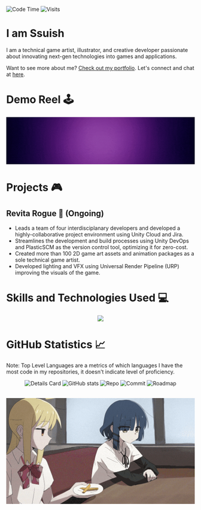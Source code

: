 
<div class="header">
 
 ![Code Time](http://img.shields.io/badge/Code%20Time-61%20hrs%2058%20mins-blue)
 ![Visits](http://img.shields.io/badge/Profile%20Views-5-blue)
 <!-- [![My Holopin badges](https://holopin.me/ssuish)](https://holopin.io/@ssuish) -->
 <h1>I am Ssuish</h1>
 <p class="aboutme">
  I am a technical game artist, illustrator, and creative developer passionate about innovating next-gen technologies into games and applications. 
 </p>
 <p class="contacts">
  Want to see more about me? <a href="" target="_blank">Check out my portfolio</a>. Let's connect and chat at <a href="" targer="_blank">here</a>.
 </p>  
</div>

<div class="showcase">
 <h1>Demo Reel 🕹️</h1>
 <img src="assets/ssuish demo reel NA ver.gif">
</div>

<div class="projects">
 <h1>Projects 🎮</h1>
 <h2>Revita Rogue 🌵 (Ongoing)</h2>
 <ul>
  <li>Leads a team of four interdisciplanary developers and developed a highly-collaborative project environment using Unity Cloud and Jira.</li>
  <li>Streamlines the development and build processes using Unity DevOps and PlasticSCM as the version control tool, optimizing it for zero-cost.</li>
  <li>Created more than 100 2D game art assets and animation packages as a sole technical game artist. </li> 
  <li>Developed lighting and VFX using Universal Render Pipeline (URP) improving the visuals of the game.</li>
 </ul>
</div>

<h1>Skills and Technologies Used 💻</h1>
<div class="techstack" align=center>
 <a href="https://skillicons.dev">
    <img src="https://skillicons.dev/icons?i=cs,cpp,python,html,css,js,bootstrap,vue,unity,unreal,git,github,net,figma,photoshop,illustrator,aftereffects,blender&perline=6" />
 </a> 
</div>

<h1>GitHub Statistics 📈</h1>
 <p>Note: Top Level Languages are a metrics of which languages I have the most code in my repositories, it doesn't indicate level of proficiency.</p>
 <div align="center">
 
 ![Details Card](http://github-profile-summary-cards.vercel.app/api/cards/profile-details?username=ssuish&theme=tokyonight)
 ![GitHub stats](https://github-readme-stats.vercel.app/api?username=ssuish&count_private=true&theme=tokyonight&show_icons=true)
 ![Repo](http://github-profile-summary-cards.vercel.app/api/cards/repos-per-language?username=ssuish&theme=tokyonight&exclude=shell,bash)
 ![Commit](http://github-profile-summary-cards.vercel.app/api/cards/most-commit-language?username=ssuish&theme=tokyonight&exclude=shell,bash)
 ![Roadmap](https://roadmap.sh/card/tall/668fa73f7d03d0bb6dbd3883?variant=dark)
 </div>

<div align=center>
 <br>
 <img src="assets/nijika-ijichi-ijichi-nijika.gif" height="50%" width="100%">
</div>
